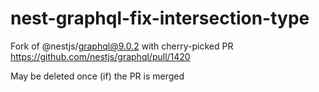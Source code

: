 # nest-graphql-fix-intersection-type
Fork of @nestjs/graphql@9.0.2 with cherry-picked PR https://github.com/nestjs/graphql/pull/1420

May be deleted once (if) the PR is merged
